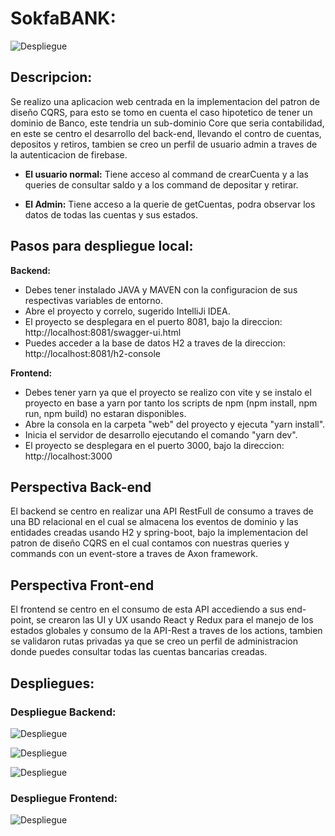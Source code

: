 # SokfaBANK:

![Despliegue](https://res.cloudinary.com/df8qzqymf/image/upload/v1642782652/Captura_de_pantalla_2022-01-21_112040_px8wl6.png)

## Descripcion:

Se realizo una aplicacion web centrada en la implementacion del patron de diseño CQRS, para esto se tomo en cuenta el caso hipotetico
de tener un dominio de Banco, este tendria un sub-dominio Core que seria contabilidad, en este se centro el
desarrollo del back-end, llevando el contro de cuentas, depositos y retiros, tambien se creo un perfil de usuario 
admin a traves de la autenticacion de firebase.

- **El usuario normal:**
  Tiene acceso al command de crearCuenta y a las queries de consultar saldo y a los command de depositar y retirar.

- **El Admin:**
  Tiene acceso a la querie de getCuentas, podra observar los datos de todas las cuentas y sus estados.
  
## Pasos para despliegue local:
 
 **Backend:**
 
  - Debes tener instalado JAVA y MAVEN con la configuracion de sus respectivas variables de entorno.
  - Abre el proyecto y correlo, sugerido IntelliJi IDEA.
  - El proyecto se desplegara en el puerto 8081, bajo la direccion: http://localhost:8081/swagger-ui.html
  - Puedes acceder a la base de datos H2 a traves de la direccion: http://localhost:8081/h2-console
  
  **Frontend:**
  
  - Debes tener yarn ya que el proyecto se realizo con vite y se instalo el proyecto en base a yarn por tanto los scripts de 
    npm (npm install, npm run, npm build) no estaran disponibles.
  - Abre la consola en la carpeta "web" del proyecto y ejecuta "yarn install".
  - Inicia el servidor de desarrollo ejecutando el comando "yarn dev".
  - El proyecto se desplegara en el puerto 3000, bajo la direccion: http://localhost:3000

## Perspectiva Back-end

El backend se centro en realizar una API RestFull de consumo a traves de una BD relacional en el cual se almacena
los eventos de dominio y las entidades creadas usando H2 y spring-boot, bajo la implementacion del patron de diseño 
CQRS en el cual contamos con nuestras queries y commands con un event-store a traves de Axon framework.

## Perspectiva Front-end

El frontend se centro en el consumo de esta API accediendo a sus end-point, se crearon las UI y UX usando React y 
Redux para el manejo de los estados globales y consumo de la API-Rest a traves de los actions, tambien se validaron rutas privadas ya
que se creo un perfil de administracion donde puedes consultar todas las cuentas bancarias creadas.

## Despliegues:

### Despliegue Backend:

![Despliegue](https://res.cloudinary.com/df8qzqymf/image/upload/v1642782652/Captura_de_pantalla_2022-01-21_112218_wzshrf.png)

![Despliegue](https://res.cloudinary.com/df8qzqymf/image/upload/v1642782652/Captura_de_pantalla_2022-01-21_112255_jzn1yu.png)

![Despliegue](https://res.cloudinary.com/df8qzqymf/image/upload/v1642782652/Captura_de_pantalla_2022-01-21_112531_ikt08z.png)

### Despliegue Frontend:

![Despliegue](https://res.cloudinary.com/df8qzqymf/image/upload/v1642782652/Captura_de_pantalla_2022-01-21_112109_ynt3va.png)
